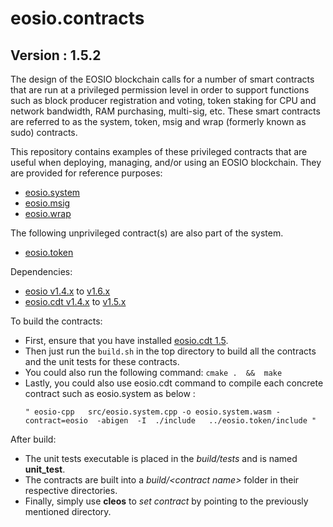 # eosio.contracts

## Version : 1.5.2

The design of the EOSIO blockchain calls for a number of smart contracts that are run at a privileged permission level in order to support functions such as block producer registration and voting, token staking for CPU and network bandwidth, RAM purchasing, multi-sig, etc.  These smart contracts are referred to as the system, token, msig and wrap (formerly known as sudo) contracts.

This repository contains examples of these privileged contracts that are useful when deploying, managing, and/or using an EOSIO blockchain.  They are provided for reference purposes:

   * [eosio.system](https://github.com/eosio/eosio.contracts/tree/master/eosio.system)
   * [eosio.msig](https://github.com/eosio/eosio.contracts/tree/master/eosio.msig)
   * [eosio.wrap](https://github.com/eosio/eosio.contracts/tree/master/eosio.wrap)

The following unprivileged contract(s) are also part of the system.
   * [eosio.token](https://github.com/eosio/eosio.contracts/tree/master/eosio.token)

Dependencies:
* [eosio v1.4.x](https://github.com/EOSIO/eos/releases/tag/v1.4.6) to [v1.6.x](https://github.com/EOSIO/eos/releases/tag/v1.6.0)
* [eosio.cdt v1.4.x](https://github.com/EOSIO/eosio.cdt/releases/tag/v1.4.1) to [v1.5.x](https://github.com/EOSIO/eosio.cdt/releases/tag/v1.5.0)

To build the contracts:
* First, ensure that you have installed [eosio.cdt 1.5](https://github.com/EOSIO/eosio.cdt/releases/tag/v1.5.0).
* Then just run the ```build.sh``` in the top directory to build all the contracts and the unit tests for these contracts.
* You could also run the following command:  ` cmake .  &&  make  `
* Lastly, you could also use eosio.cdt command to compile each concrete contract such as eosio.system as below :
  ```
  " eosio-cpp   src/eosio.system.cpp -o eosio.system.wasm -contract=eosio  -abigen  -I  ./include   ../eosio.token/include " 
  ```
  
After build:
* The unit tests executable is placed in the _build/tests_ and is named __unit_test__.
* The contracts are built into a _build/\<contract name\>_ folder in their respective directories.
* Finally, simply use __cleos__ to _set contract_ by pointing to the previously mentioned directory.
